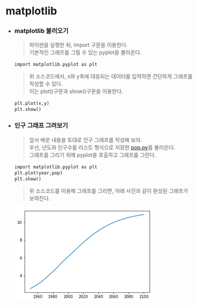 # matplotlib

-   ### matplotlib 불러오기

    > 파이썬을 실행한 뒤, import 구문을 이용한다.<br>
    > 기본적인 그래프를 그릴 수 있는 pyplot을 불러온다.

    ```{.Python}
    import matplotlib.pyplot as plt
    ```

    > 위 소스코드에서, x와 y축에 대응되는 데이터를 입력하면 간단하게 그래프를 작성할 수 있다.<br>
    > 이는 plot()구문과 show()구문을 이용한다.

    ```{.python}
    plt.plot(x,y)
    plt.show()
    ```

-   ### 인구 그래프 그려보기

      > 앞서 배운 내용을 토대로 인구 그래프를 작성해 보자.<br>
       우선, 년도와 인구수를 리스트 형식으로 저장한 <a href =
"https://github.com/boringariel/python/blob/master/lecture/소스코드/pop.py">
pop.py</a>를 불러온다.<br>       그래프를 그리기 위해 pyplot을 호출하고 그래프를 그린다.

      ```{.Python}
      import matplotlib.pyplot as plt
      plt.plot(year,pop)
      plt.show()
      ```

      >위 소스코드를 이용해 그래프를 그리면, 아래 사진과 같이 완성된 그래프가 보여진다.

      <img
src="https://github.com/boringariel/python/blob/master/lecture/image/pop.png">  
